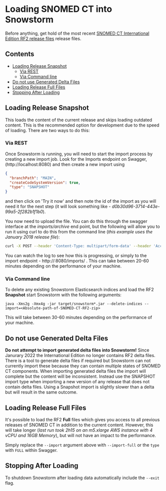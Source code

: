# Loading SNOMED CT into Snowstorm

Before anything, get hold of the most recent [SNOMED CT International Edition RF2 release files](https://www.snomed.org/snomed-ct/get-snomed-ct) release files.

## Contents

- [Loading Release Snapshot](#loading-release-snapshot)
  * [Via REST](#via-rest)
  * [Via Command line](#via-command-line)
- [Do not use Generated Delta Files](#do-not-use-generated-delta-files)
- [Loading Release Full Files](#loading-release-full-files)
- [Stopping After Loading](#stopping-after-loading)

## Loading Release Snapshot

This loads the content of the current release and skips loading outdated content. This is the recommended option for development due to the speed of loading. There are two ways to do this:

### Via REST

Once Snowstorm is running, you will need to start the import process by creating a new import job. Look for the Imports endpoint on Swagger, (http://localhost:8080) and then create a new import using

```json
{
  "branchPath": "MAIN",
  "createCodeSystemVersion": true,
  "type": "SNAPSHOT"
}
```

and then click on 'Try it now' and then note the id of the import as you will need it for the next step (it will look something like - _d0b30d96-3714-443e-99a5-2f282b1f1b0_).

You now need to upload the file. You can do this through the swagger interface at the *imports/archive* end point, but the following will allow you to run it using curl to do this from the command line (*this example uses the January 2018 release file*):

```bash
curl -X POST --header 'Content-Type: multipart/form-data' --header 'Accept: application/json' -F file=@SnomedCT_InternationalRF2_PRODUCTION_20180131T120000Z.zip 'http://localhost:8080/imports/<import id>/archive'
```

You can watch the log to see how this is progressing, or simply to the import endpoint - http://<ip address>:8080/imports/<import id> . This can take between 20-60 minutes depending on the performance of your machine.

### Via Command line

To delete any existing Snowstorm Elasticsearch indices and load the RF2 **Snapshot** start Snowstorm with the following arguments:

`java -Xms2g -Xmx4g -jar target/snowstorm*.jar --delete-indices --import=<Absolute-path-of-SNOMED-CT-RF2-zip>`

This will take between 30-60 minutes depending on the performance of your machine.

## Do not use Generated Delta Files
**Do not attempt to import generated delta files into Snowstorm!**
Since Janurary 2022 the International Edition no longer contains RF2 delta files. There is a tool to generate delta files if required but Snowstorm can not currently import these because they can contain multiple states of SNOMED CT components. When importing generated delta files the import will complete but the content will be inconsistent. Instead use the SNAPSHOT import type when importing a new version of any release that does not contain delta files. Using a Snapshot import is slightly slower than a delta but will result in the same outcome.
 
## Loading Release Full Files

It's possible to load the RF2 **Full** files which gives you access to all previous releases of SNOMED CT in addition to the current content. However, this will  take longer (*last run took 2h15 on an m5.xlarge AWS instance with 4 vCPU and 16GB Memory*), but will not have an impact to the performance.

Simply replace the `--import` argument above with `--import-full` or the `type` with `FULL` within Swagger.

## Stopping After Loading

To shutdown Snowstorm after loading data automatically include the `--exit` flag.
